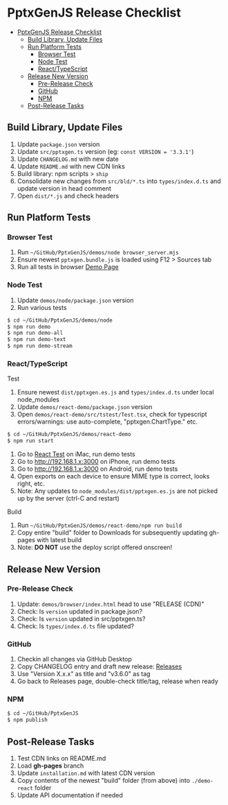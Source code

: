 # PptxGenJS Release Checklist

<!-- START doctoc generated TOC please keep comment here to allow auto update -->
<!-- DON'T EDIT THIS SECTION, INSTEAD RE-RUN doctoc TO UPDATE -->

- [PptxGenJS Release Checklist](#pptxgenjs-release-checklist)
	- [Build Library, Update Files](#build-library-update-files)
	- [Run Platform Tests](#run-platform-tests)
		- [Browser Test](#browser-test)
		- [Node Test](#node-test)
		- [React/TypeScript](#reacttypescript)
	- [Release New Version](#release-new-version)
		- [Pre-Release Check](#pre-release-check)
		- [GitHub](#github)
		- [NPM](#npm)
	- [Post-Release Tasks](#post-release-tasks)

<!-- END doctoc generated TOC please keep comment here to allow auto update -->

## Build Library, Update Files

1. Update `package.json` version
2. Update `src/pptxgen.ts` version (eg: `const VERSION = '3.3.1'`)
3. Update `CHANGELOG.md` with new date
4. Update `README.md` with new CDN links
5. Build library: npm scripts > `ship`
6. Consolidate new changes from `src/bld/*.ts` into `types/index.d.ts` and update version in head comment
7. Open `dist/*.js` and check headers

## Run Platform Tests

### Browser Test

1. Run `~/GitHub/PptxGenJS/demos/node browser_server.mjs`
2. Ensure newest `pptxgen.bundle.js` is loaded using F12 > Sources tab
3. Run all tests in browser [Demo Page](file:///Users/brentely/GitHub/PptxGenJS/demos/browser/index.html)

### Node Test

1. Update `demos/node/package.json` version
2. Run various tests

```bash
$ cd ~/GitHub/PptxGenJS/demos/node
$ npm run demo
$ npm run demo-all
$ npm run demo-text
$ npm run demo-stream
```

### React/TypeScript

Test

1. Ensure newest `dist/pptxgen.es.js` and `types/index.d.ts` under local node_modules
2. Update `demos/react-demo/package.json` version
3. Open `demos/react-demo/src/tstest/Test.tsx`, check for typescript errors/warnings: use auto-complete, "pptxgen.ChartType." etc.

```bash
$ cd ~/GitHub/PptxGenJS/demos/react-demo
$ npm run start
```

1. Go to [React Test](http://localhost:3000) on iMac, run demo tests
2. Go to http://192.168.1.x:3000 on iPhone, run demo tests
3. Go to http://192.168.1.x:3000 on Android, run demo tests
4. Open exports on each device to ensure MIME type is correct, looks right, etc.
5. Note: Any updates to `node_modules/dist/pptxgen.es.js` are not picked up by the server (ctrl-C and restart)

Build

1. Run `~/GitHub/PptxGenJS/demos/react-demo/npm run build`
2. Copy entire "build" folder to Downloads for subsequently updating gh-pages with latest build
3. Note: **DO NOT** use the deploy script offered onscreen!

## Release New Version

### Pre-Release Check

1. Update: `demos/browser/index.html` head to use "RELEASE (CDN)"
2. Check: Is `version` updated in package.json?
3. Check: Is `version` updated in src/pptxgen.ts?
4. Check: Is `types/index.d.ts` file updated?

### GitHub

1. Checkin all changes via GitHub Desktop
2. Copy CHANGELOG entry and draft new release: [Releases](https://github.com/gitbrent/PptxGenJS/releases)
3. Use "Version X.x.x" as title and "v3.6.0" as tag
4. Go back to Releases page, double-check title/tag, release when ready

### NPM

```bash
$ cd ~/GitHub/PptxGenJS
$ npm publish
```

## Post-Release Tasks

1. Test CDN links on README.md
2. Load **gh-pages** branch
3. Update `installation.md` with latest CDN version
4. Copy contents of the newest "build" folder (from above) into `./demo-react` folder
5. Update API documentation if needed
